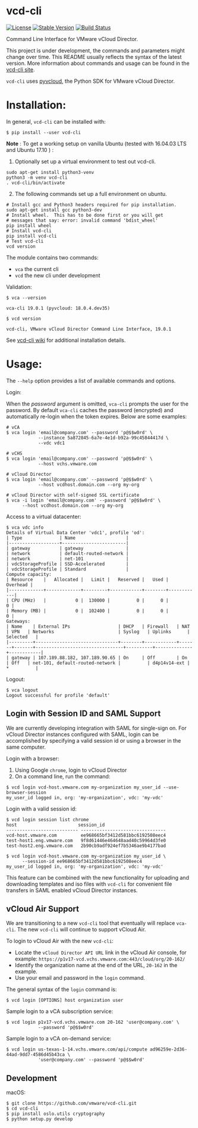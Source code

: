 vcd-cli
=======

[![License](https://img.shields.io/pypi/l/vcd-cli.svg)](https://pypi.python.org/pypi/vcd-cli) [![Stable Version](https://img.shields.io/pypi/v/vcd-cli.svg)](https://pypi.python.org/pypi/vcd-cli) [![Build Status](https://img.shields.io/travis/vmware/vcd-cli.svg?style=flat)](https://travis-ci.org/vmware/vcd-cli/)

Command Line Interface for VMware vCloud Director.

This project is under development, the commands and parameters might change over time. This README usually reflects the syntax of the latest version. More information about commands and usage can be found in the [vcd-cli site](https://vmware.github.io/vcd-cli).

`vcd-cli` uses [pyvcloud](https://github.com/vmware/pyvcloud "Title"), the Python SDK for VMware vCloud Director.

Installation:
=============

In general, `vcd-cli` can be installed with:

``` shell
$ pip install --user vcd-cli
```

**Note** : To get a working setup on vanilla Ubuntu (tested with 16.04.03 LTS and Ubuntu 17.10 ) :

1. Optionally set up a virtual environment to test out vcd-cli.

``` shell
sudo apt-get install python3-venv
python3 -m venv vcd-cli
. vcd-cli/bin/activate
```
2. The following commands set up a full environment on ubuntu.


``` shell
# Install gcc and Python3 headers required for pip installation.
sudo apt-get install gcc python3-dev
# Install wheel.  This has to be done first or you will get
# messages that say: error: invalid command 'bdist_wheel'
pip install wheel
# Install vcd-cli
pip install vcd-cli
# Test vcd-cli
vcd version
```

The module contains two commands:

- `vca` the current cli
- `vcd` the new cli under development

Validation:

``` shell
$ vca --version

vca-cli 19.0.1 (pyvcloud: 18.0.4.dev35)
```

```shell
$ vcd version

vcd-cli, VMware vCloud Director Command Line Interface, 19.0.1
```

See [vcd-cli wiki](https://github.com/vmware/vcd-cli/wiki) for additional installation details.


Usage:
======

The `--help` option provides a list of available commands and options.

Login:

When the *password* argument is omitted, `vca-cli` prompts the user for the password. By default `vca-cli` caches the password (encrypted) and automatically re-login when the token expires. Below are some examples:

```shell
# vCA
$ vca login 'email@company.com' --password 'p@$$w0rd' \
            --instance 5a872845-6a7e-4e1d-b92a-99c45844417d \
            --vdc vdc1

# vCHS
$ vca login 'email@company.com' --password 'p@$$w0rd' \
            --host vchs.vmware.com

# vCloud Director
$ vca login 'email@company.com' --password 'p@$$w0rd' \
            --host vcdhost.domain.com --org my-org

# vCloud Director with self-signed SSL certificate
$ vca -i login 'email@company.com' --password 'p@$$w0rd' \
      --host vcdhost.domain.com --org my-org
```

Access to a virtual datacenter:

```
$ vca vdc info
Details of Virtual Data Center 'vdc1', profile 'od':
| Type              | Name                   |
|-------------------+------------------------|
| gateway           | gateway                |
| network           | default-routed-network |
| network           | net-101                |
| vdcStorageProfile | SSD-Accelerated        |
| vdcStorageProfile | Standard               |
Compute capacity:
| Resource    |   Allocated |   Limit |   Reserved |   Used |   Overhead |
|-------------+-------------+---------+------------+--------+------------|
| CPU (MHz)   |           0 |  130000 |          0 |      0 |          0 |
| Memory (MB) |           0 |  102400 |          0 |      0 |          0 |
Gateways:
| Name    | External IPs                  | DHCP   | Firewall   | NAT   | VPN   | Networks                        | Syslog   | Uplinks      | Selected   |
|---------+-------------------------------+--------+------------+-------+-------+---------------------------------+----------+--------------+------------|
| gateway | 107.189.88.182, 107.189.90.65 | On     | Off        | On    | Off   | net-101, default-routed-network |          | d4p14v14-ext | *          |
```

Logout:

```
$ vca logout
Logout successful for profile 'default'
```

Login with Session ID and SAML Support
---

We are currently developing integration with SAML for single-sign on. For vCloud Director
instances configured with SAML, login can be accomplished by specifying a valid session id or
using a browser in the same computer.

Login with a browser:

1. Using Google `chrome`, login to vCloud Director
2. On a command line, run the command:

```
$ vcd login vcd-host.vmware.com my-organization my_user_id --use-browser-session
my_user_id logged in, org: 'my-organization', vdc: 'my-vdc'
```

Login with a valid session id:

```
$ vcd login session list chrome
host                       session_id
--------------------------- --------------------------------
vcd-host.vmware.com         ee968665bf3412d581bbc6192508eec4
test-host1.eng.vmware.com   9f8d61446e464648aad40c59964d3fe0
test-host2.eng.vmware.com   2b90cb9adf924ef7b5346ae9b4177bad

$ vcd login vcd-host.vmware.com my-organization my_user_id \
      --session-id ee968665bf3412d581bbc6192508eec4
my_user_id logged in, org: 'my-organization', vdc: 'my-vdc'
```

This feature can be combined with the new functionality for uploading and downloading
templates and iso files with `vcd-cli` for convenient file transfers in SAML enabled
vCloud Director instances.

vCloud Air Support
---

We are transitioning to a new `vcd-cli` tool that eventually will replace `vca-cli`. The new `vcd-cli` will continue to support vCloud Air.

To login to vCloud Air with the new `vcd-cli`:

- Locate the `vCloud Director API URL` link in the vCloud Air console, for example: `https://p1v17-vcd.vchs.vmware.com:443/cloud/org/20-162/`
- Identify the organization name at the end of the URL, `20-162` in the example.
- Use your email and password in the `login` command.

The general syntax of the `login` command is:

```shell
$ vcd login [OPTIONS] host organization user
```

Sample login to a vCA subscription service:

```shell
$ vcd login p1v17-vcd.vchs.vmware.com 20-162 'user@company.com' \
            --password 'p@$$w0rd'
```

Sample login to a vCA on-demand service:

```shell
$ vcd login us-texas-1-14.vchs.vmware.com/api/compute ad96259e-2d36-44ad-9dd7-4586d45b43ca \
            'user@company.com' --password 'p@$$w0rd'
```

Development
---

macOS:

```shell
$ git clone https://github.com/vmware/vcd-cli.git
$ cd vcd-cli
$ pip install oslo.utils cryptography
$ python setup.py develop
```
